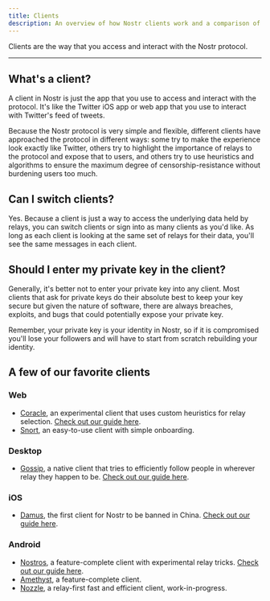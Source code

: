 ```yaml
---
title: Clients
description: An overview of how Nostr clients work and a comparison of the available clients
---
```


Clients are the way that you access and interact with the Nostr protocol.

---

## What's a client?

A client in Nostr is just the app that you use to access and interact with the protocol. It's like the Twitter iOS app or web app that you use to interact with Twitter's feed of tweets.

Because the Nostr protocol is very simple and flexible, different clients have approached the protocol in different ways: some try to make the experience look exactly like Twitter, others try to highlight the importance of relays to the protocol and expose that to users, and others try to use heuristics and algorithms to ensure the maximum degree of censorship-resistance without burdening users too much.

## Can I switch clients?

Yes. Because a client is just a way to access the underlying data held by relays, you can switch clients or sign into as many clients as you'd like. As long as each client is looking at the same set of relays for their data, you'll see the same messages in each client.

## Should I enter my private key in the client?

Generally, it's better not to enter your private key into any client. Most clients that ask for private keys do their absolute best to keep your key secure but given the nature of software, there are always breaches, exploits, and bugs that could potentially expose your private key.

Remember, your private key is your identity in Nostr, so if it is compromised you'll lose your followers and will have to start from scratch rebuilding your identity.

## A few of our favorite clients

### Web

- [Coracle](https://coracle.social), an experimental client that uses custom heuristics for relay selection. [Check out our guide here](/clients/coracle).
- [Snort](https://snort.social), an easy-to-use client with simple onboarding.

### Desktop

- [Gossip](https://github.com/mikedilger/gossip), a native client that tries to efficiently follow people in wherever relay they happen to be. [Check out our guide here](/clients/gossip).

### iOS

- [Damus](https://apps.apple.com/app/damus/id1628663131), the first client for Nostr to be banned in China. [Check out our guide here](/clients/damus).

### Android

- [Nostros](https://github.com/KoalaSat/nostros/releases), a feature-complete client with experimental relay tricks. [Check out our guide here](/clients/nostros).
- [Amethyst](https://play.google.com/store/apps/details?id=com.vitorpamplona.amethyst), a feature-complete client.
- [Nozzle](https://github.com/kaiwolfram/Nozzle/releases), a relay-first fast and efficient client, work-in-progress.
